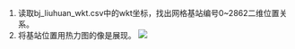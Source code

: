 1. 读取bj_liuhuan_wkt.csv中的wkt坐标，找出网格基站编号0~2862二维位置关系。
2. 将基站位置用热力图的像是展现。
![](https://github.com/BigDataSystemTHU2018/Project-Unicom/Personal/Jiaxin/Grids_processing/station_localization.png)  
